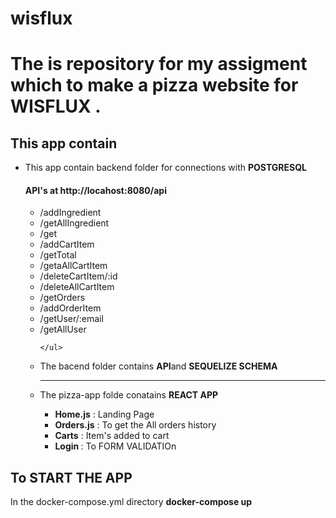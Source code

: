 # wisflux
<h1>The is repository for my assigment which to make a pizza website for WISFLUX .</h1>
<h2>This app contain</h2>
<div>
<ul>
<li>This app contain backend folder for connections with <strong>POSTGRESQL</strong></li>
    <h4><b>API's</b> at http://locahost:8080/api</h4>
    <ul>
        <li>/addIngredient</li>
        <li>/getAllIngredient</li>
        <li>/get</li>
        <li>/addCartItem</li>
        <li>/getTotal</li>
        <li>/getaAllCartItem</li>
        <li>/deleteCartItem/:id</li>
        <li>/deleteAllCartItem</li>
        <li>/getOrders</li>
        <li>/addOrderItem</li>
        <li>/getUser/:email</li>
        <li>/getAllUser</li>


    </ul>
<li>The bacend folder contains <b>API</b>and <b>SEQUELIZE SCHEMA</b></li>
<hr>
<li>The </b> pizza-app </b> folde conatains <b>REACT APP</b></li>
    <ul>
    <li><b>Home.js</b> : Landing Page</li>
    <li><b>Orders.js</b> : To get the All orders history</li>
    <li><b>Carts</b> : Item's added to cart</li>
    <li><b>Login </b>: To FORM VALIDATIOn</li>
    </ul>
</div>
<h2>To START THE APP</h2>
 In the docker-compose.yml directory
<strong>docker-compose up</strong>
</ul>
